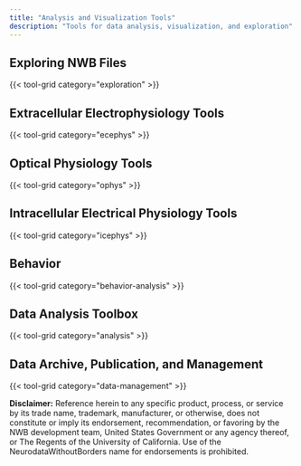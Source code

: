 ```yaml
---
title: "Analysis and Visualization Tools"
description: "Tools for data analysis, visualization, and exploration"
---
```


## Exploring NWB Files

{{< tool-grid category="exploration" >}}

## Extracellular Electrophysiology Tools

{{< tool-grid category="ecephys" >}}

## Optical Physiology Tools

{{< tool-grid category="ophys" >}}

## Intracellular Electrical Physiology Tools

{{< tool-grid category="icephys" >}}

## Behavior

{{< tool-grid category="behavior-analysis" >}}

## Data Analysis Toolbox

{{< tool-grid category="analysis" >}}

## Data Archive, Publication, and Management

{{< tool-grid category="data-management" >}}

**Disclaimer:** Reference herein to any specific product, process, or service by its trade name, trademark, manufacturer, or otherwise, does not constitute or imply its endorsement, recommendation, or favoring by the NWB development team, United States Government or any agency thereof, or The Regents of the University of California. Use of the NeurodataWithoutBorders name for endorsements is prohibited.
